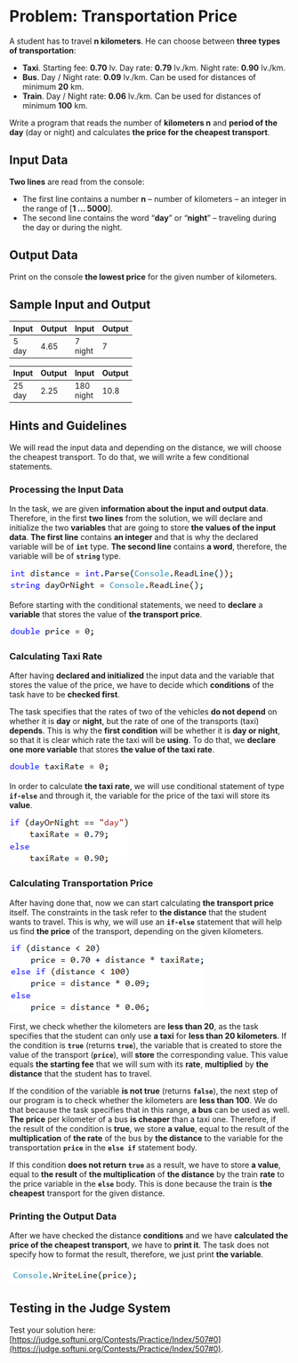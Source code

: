 # Problem: Transportation Price

A student has to travel **n kilometers**. He can choose between **three types of transportation**: 
* **Taxi**. Starting fee: **0.70** lv. Day rate: **0.79** lv./km. Night rate: **0.90** lv./km.
* **Bus**. Day / Night rate: **0.09** lv./km. Can be used for distances of minimum **20** km.
* **Train**. Day / Night rate: **0.06** lv./km. Can be used for distances of minimum **100** km.

Write a program that reads the number of **kilometers n** and **period of the day** (day or night) and calculates **the price for the cheapest transport**.

## Input Data

**Two lines** are read from the console:
* The first line contains a number **n** – number of kilometers – an integer in the range of [**1 … 5000**].
* The second line contains the word “**day**” or “**night**” – traveling during the day or during the night. 

## Output Data

Print on the console **the lowest price** for the given number of kilometers. 

## Sample Input and Output

| Input        | Output       | Input        | Output       |
|----------|----------|----------|----------|
|5<br>day    |4.65        |7<br>night  |7           |

| Input        | Output       | Input        | Output       |
|----------|----------|----------|----------|
|25<br>day   |2.25        |180<br>night|10.8        |

## Hints and Guidelines

We will read the input data and depending on the distance, we will choose the cheapest transport. To do that, we will write a few conditional statements.

### Processing the Input Data

In the task, we are given **information about the input and output data**. Therefore, in the first **two lines** from the solution, we will declare and initialize the two **variables** that are going to store **the values of the input data**. 
**The first line** contains **an integer** and that is why the declared variable will be of **`int`** type. **The second line** contains **a word**, therefore, the variable will be of **`string`** type. 

![](/assets/chapter-3-2-images/01.Transport-price-01.png)

Before starting with the conditional statements, we need to **declare** a **variable** that stores the value of **the transport price**. 

![](/assets/chapter-3-2-images/01.Transport-price-02.png)

### Calculating Taxi Rate

After having **declared and initialized** the input data and the variable that stores the value of the price, we have to decide which **conditions** of the task have to be **checked first**. 

The task specifies that the rates of two of the vehicles **do not depend** on whether it is **day** or **night**, but the rate of one of the transports (taxi) **depends**. This is why the **first condition** will be whether it is **day or night**, so that it is clear which rate the taxi will be **using**. To do that, we **declare one more variable** that stores **the value of the taxi rate**. 

![](/assets/chapter-3-2-images/01.Transport-price-03.png)

In order to calculate **the taxi rate**, we will use conditional statement of type **`if-else`** and through it, the variable for the price of the taxi will store its **value**. 

![](/assets/chapter-3-2-images/01.Transport-price-04.png)

### Calculating Transportation Price

After having done that, now we can start calculating **the transport price** itself. The constraints in the task refer to **the distance** that the student wants to travel. This is why, we will use an **`if-else`** statement that will help us find **the price** of the transport, depending on the given kilometers. 

![](/assets/chapter-3-2-images/01.Transport-price-05.png)

First, we check whether the kilometers are **less than 20**, as the task specifies that the student can only use **a taxi** for **less than 20 kilometers**. If the condition is **`true`** (returns **`true`**), the variable that is created to store the value of the transport (**`price`**), will **store** the corresponding value. This value equals **the starting fee** that we will sum with its **rate**, **multiplied** by **the distance** that the student has to travel. 

If the condition of the variable **is not true** (returns **`false`**), the next step of our program is to check whether the kilometers are **less than 100**. We do that because the task specifies that in this range, **a bus** can be used as well. **The price** per kilometer of a bus **is cheaper** than a taxi one. Therefore, if the result of the condition is **true**, we store **a value**, equal to the result of the **multiplication** of **the rate** of the bus by **the distance** to the variable for the transportation **`price`** in the **`else if`** statement body.  

If this condition **does not return `true`** as a result, we have to store **a value**, equal to **the result** of **the multiplication** of **the distance** by the train **rate** to the price variable in the **`else`** body. This is done because the train is **the cheapest** transport for the given distance. 

### Printing the Output Data

After we have checked the distance **conditions** and we have **calculated the price of the cheapest transport**, we have to **print it**. The task does not specify how to format the result, therefore, we just print **the variable**.

![](/assets/chapter-3-2-images/01.Transport-price-06.png)

## Testing in the Judge System

Test your solution here: [https://judge.softuni.org/Contests/Practice/Index/507#0](https://judge.softuni.org/Contests/Practice/Index/507#0).
